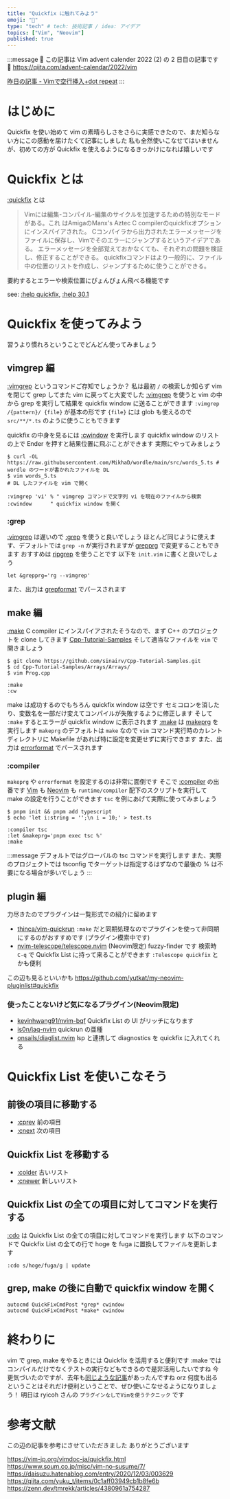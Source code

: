 ```yaml
---
title: "Quickfix に触れてみよう"
emoji: "🔗"
type: "tech" # tech: 技術記事 / idea: アイデア
topics: ["Vim", "Neovim"]
published: true
---
```


:::message
🎄 この記事は Vim advent calender 2022 (2) の 2 日目の記事です 🎁
https://qiita.com/advent-calendar/2022/vim

[昨日の記事 - Vimで空行挿入+dot repeat](https://zenn.dev/vim_jp/articles/8de697fc88e63c)
:::

# はじめに
Quickfix を使い始めて vim の素晴らしさをさらに実感できたので、まだ知らない方にこの感動を届けたくて記事にしました
私も全然使いこなせてはいませんが、初めての方が Quickfix を使えるようになるきっかけになれば嬉しいです


# Quickfix とは

[:quickfix](https://vim-jp.org/vimdoc-ja/quickfix.html) とは
> Vimには編集-コンパイル-編集のサイクルを加速するための特別なモードがある。これ はAmigaのManx's Aztec C compilerのquickfixオプションにインスパイアされた。
> Cコンパイラから出力されたエラーメッセージをファイルに保存し、Vimでそのエラーにジャンプするというアイデアである。
> エラーメッセージを全部覚えておかなくても、それぞれの問題を検証し、修正することができる。
> quickfixコマンドはより一般的に、ファイル中の位置のリストを作成し、ジャンプするために使うことができる。

要約するとエラーや検索位置にぴょんぴょん飛べる機能です

see: [:help quickfix](https://vim-jp.org/vimdoc-ja/quickfix.html), [:help 30.1](https://vim-jp.org/vimdoc-ja/usr_30.html#30.1)


# Quickfix を使ってみよう

習うより慣れろということでどんどん使ってみましょう

## vimgrep 編

[:vimgrep](https://vim-jp.org/vimdoc-ja/quickfix.html#:vimgrep) というコマンドご存知でしょうか？
私は最初 `/` の検索しか知らず vim を閉じて grep してまた vim に戻ってと大変でした
[:vimgrep](https://vim-jp.org/vimdoc-ja/quickfix.html#:vimgrep) を使うと vim の中から grep を実行して結果を quickfix window に送ることができます
`:vimgrep /{pattern}/ {file}` が基本の形です
`{file}` には glob も使えるので `src/**/*.ts` のように使うこともできます

quickfix の中身を見るには [:cwindow](https://vim-jp.org/vimdoc-ja/quickfix.html#:cwindow) を実行します
quickfix window のリストの上で Ender を押すと結果位置に飛ぶことができます
実際にやってみましょう

```shell
$ curl -OL https://raw.githubusercontent.com/MikhaD/wordle/main/src/words_5.ts # wordle のワードが書かれたファイルを DL
$ vim words_5.ts                                                               # DL したファイルを vim で開く
```
```vim
:vimgrep 'vi' % " vimgrep コマンドで文字列 vi を現在のファイルから検索
:cwindow      " quickfix window を開く
```

### :grep
[:vimgrep](https://vim-jp.org/vimdoc-ja/quickfix.html#:vimgrep) は遅いので [:grep](https://vim-jp.org/vimdoc-ja/quickfix.html#:grep) を使うと良いでしょう
ほとんど同じように使えます、デフォルトでは `grep -n` が実行されますが [grepprg](https://vim-jp.org/vimdoc-ja/options.html#'grepprg') で変更することもできます
おすすめは [ripgrep](https://github.com/BurntSushi/ripgrep) を使うことです
以下を `init.vim` に書くと良いでしょう
```vim
let &grepprg='rg --vimgrep'
```
また、出力は [grepformat](https://vim-jp.org/vimdoc-ja/options.html#'grepformat') でパースされます

## make 編
[:make](https://vim-jp.org/vimdoc-ja/quickfix.html#:make)
C compiler にインスパイアされたそうなので、まず C++ のプロジェクトを clone してきます
[Cpp-Tutorial-Samples](https://github.com/sinairv/Cpp-Tutorial-Samples)
そして適当なファイルを `vim` で開きましょう
```shell
$ git clone https://github.com/sinairv/Cpp-Tutorial-Samples.git
$ cd Cpp-Tutorial-Samples/Arrays/Arrays/
$ vim Prog.cpp
```
```vim
:make
:cw
```
make は成功するのでもちろん quickfix window は空です
セミコロンを消したり、変数名を一部だけ変えてコンパイルが失敗するように修正します
そして `:make` するとエラーが quickfix window に表示されます
[:make](https://vim-jp.org/vimdoc-ja/quickfix.html#:make) は [makeprg](https://vim-jp.org/vimdoc-ja/options.html#'grepprg') を実行します
`makeprg` のデフォルトは `make` なので `vim` コマンド実行時のカレントディレクトリに Makefile があれば特に設定を変更せずに実行できます
また、出力は [errorformat](https://vim-jp.org/vimdoc-ja/options.html#'errorformat') でパースされます

### :compiler
`makeprg` や `errorformat` を設定するのは非常に面倒です
そこで [:compiler](https://vim-jp.org/vimdoc-ja/quickfix.html#:compiler) の出番です
[Vim](https://github.com/vim/vim/tree/master/runtime/compiler) も [Neovim](https://github.com/vim/vim/tree/master/runtime/compiler) も `runtime/compiler` 配下のスクリプトを実行して make の設定を行うことができます
`tsc` を例にあげて実際に使ってみましょう

```shell
$ pnpm init && pnpm add typescript
$ echo 'let i:string = '';\n i = 10;' > test.ts
```
```vim
:compiler tsc
:let &makeprg='pnpm exec tsc %'
:make
```

:::message
デフォルトではグローバルの tsc コマンドを実行します
また、実際のプロジェクトでは tsconfig でターゲットは指定するはずなので最後の % は不要になる場合が多いでしょう
:::

## plugin 編
力尽きたのでプラグインは一覧形式での紹介に留めます

- [thinca/vim-quickrun](https://github.com/thinca/vim-quickrun)
`:make` だと同期処理なのでプラグインを使って非同期にするのがおすすめです (プラグイン模索中です)
- [nvim-telescope/telescope.nvim](https://github.com/nvim-telescope/telescope.nvim) (Neovim限定)
fuzzy-finder です 検索時 `C-q` で Quickfix List に持って来ることができます `:Telescope quickfix` とかも便利

この辺も見るといいかも
https://github.com/yutkat/my-neovim-pluginlist#quickfix

### 使ったことないけど気になるプラグイン(Neovim限定)
- [kevinhwang91/nvim-bqf](https://github.com/kevinhwang91/nvim-bqf)
Quickfix List の UI がリッチになります
- [is0n/jaq-nvim](https://github.com/is0n/jaq-nvim)
quickrun の亜種
- [onsails/diaglist.nvim](https://github.com/onsails/diaglist.nvim)
lsp と連携して diagnostics を quickfix に入れてくれる


# Quickfix List を使いこなそう
## 前後の項目に移動する
- [:cprev](https://vim-jp.org/vimdoc-ja/quickfix.html#:cprev) 前の項目
- [:cnext](https://vim-jp.org/vimdoc-ja/quickfix.html#:cnext) 次の項目
## Quickfix List を移動する
- [:colder](https://vim-jp.org/vimdoc-ja/quickfix.html#:colder) 古いリスト
- [:cnewer](https://vim-jp.org/vimdoc-ja/quickfix.html#:cnewer) 新しいリスト
## Quickfix List の全ての項目に対してコマンドを実行する
[:cdo](https://vim-jp.org/vimdoc-ja/quickfix.html#:cdo) は Quickfix List の全ての項目に対してコマンドを実行します
以下のコマンドで Quickfix List の全ての行で hoge を fuga に置換してファイルを更新します
```vim
:cdo s/hoge/fuga/g | update
```
## grep, make の後に自動で quickfix window を開く
```vim
autocmd QuickFixCmdPost *grep* cwindow
autocmd QuickFixCmdPost *make* cwindow
```

# 終わりに

vim で grep, make をやるときには Quickfix を活用すると便利です
:make ではコンパイルだけでなくテストの実行などもできるので是非活用したいですね
今更気づいたのですが、去年も[同じような記事](https://zenn.dev/tmrekk/articles/4380961a754287)があったんですね orz
何度も出るということはそれだけ便利ということで、ぜひ使いこなせるようになりましょう！
明日は ryicoh さんの `プラグインなしでVimを使うテクニック` です


# 参考文献
この辺の記事を参考にさせていただきました
ありがとうございます

https://vim-jp.org/vimdoc-ja/quickfix.html
https://www.soum.co.jp/misc/vim-no-susume/7/
https://daisuzu.hatenablog.com/entry/2020/12/03/003629
https://qiita.com/yuku_t/items/0c1aff03949cb1b8fe6b
https://zenn.dev/tmrekk/articles/4380961a754287

